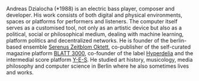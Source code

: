 Andreas Dzialocha (\*1988) is an electric bass player, composer and developer. His work consists of both digital and physical environments, spaces or platforms for performers and listeners. The computer itself serves as a customised tool, not only as an artistic device but also as a political, social or philosophical medium, dealing with machine learning, platform politics and decentralized networks. He is founder of the berlin-based ensemble [Serenus Zeitblom Oktett](https://serenuszeitblom.de), co-publisher of the self-curated magazine platform [BLATT 3000](https://blatt3000.de), co-founder of the label [Hyperdelia](https://hyperdelia.com) and the intermedial score platform [Y-E-S](https://y-e-s.org). He studied art history, musicology, media philosophy and computer science in Berlin where he also sometimes lives and works.

